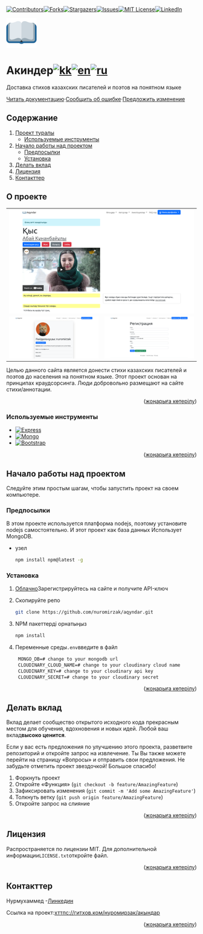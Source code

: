 <div id="top"></div>
<!--
*** Thanks for checking out the Best-README-Template. If you have a suggestion
*** that would make this better, please fork the repo and create a pull request
*** or simply open an issue with the tag "enhancement".
*** Don't forget to give the project a star!
*** Thanks again! Now go create something AMAZING! :D
-->

<!-- https://github.com/othneildrew -->

<!-- PROJECT SHIELDS -->

<!--
*** I'm using markdown "reference style" links for readability.
*** Reference links are enclosed in brackets [ ] instead of parentheses ( ).
*** See the bottom of this document for the declaration of the reference variables
*** for contributors-url, forks-url, etc. This is an optional, concise syntax you may use.
*** https://www.markdownguide.org/basic-syntax/#reference-style-links
-->

[![Contributors][contributors-shield]][contributors-url][![Forks][forks-shield]][forks-url][![Stargazers][stars-shield]][stars-url][![Issues][issues-shield]][issues-url][![MIT License][license-shield]][license-url][![LinkedIn][linkedin-shield]][linkedin-url]

<!-- PROJECT LOGO -->

<a href="https://github.com/nuromirzak/aqyndar">
    <img src="./public/icons/android-chrome-192x192.png" alt="Logo" width="80" height="80">
  </a>

# Акиндер[![kk](https://img.shields.io/badge/lang-kk-blue.svg)](./README.md)[![en](https://img.shields.io/badge/lang-en-yellow.svg)](./README.en.md)[![ru](https://img.shields.io/badge/lang-ru-red.svg)](./README.ru.md)

Доставка стихов казахских писателей и поэтов на понятном языке

[Читать документацию](https://github.com/nuromirzak/aqyndar)·[Сообщить об ошибке](https://github.com/nuromirzak/aqyndar/issues)·[Предложить изменение](https://github.com/nuromirzak/aqyndar/issues)

<!-- TABLE OF CONTENTS -->

## Содержание

1.  [Проект туралы](#жоба-туралы)
    -   [Используемые инструменты](#қолданылған-құралдар)
2.  [Начало работы над проектом](#проектке-кірісу)
    -   [Предпосылки](#алғышарттар)
    -   [Установка](#орнату)
3.  [Делать вклад](#үлес-қосу)
4.  [Лицензия](#лицензия)
5.  [Контакттер](#контакттер)

<!-- ABOUT THE PROJECT -->

## О проекте

<table>
  <tr>
    <td valign="top" colspan="2"><img src="./public/images/screenshot_1.png"/></td>
  </tr>
  <tr>
    <td valign="top"><img src="./public/images/screenshot_2.png"/></td>
    <td valign="top"><img src="./public/images/screenshot_3.png"/></td>
  </tr>
</table>

Целью данного сайта является донести стихи казахских писателей и поэтов до населения на понятном языке. Этот
проект основан на принципах краудсорсинга. Люди добровольно размещают на сайте стихи/аннотации.

<p align="right">(<a href="#top">жоңарыға көтерілу</a>)</p>

### Используемые инструменты

-   [![Express][Express.js]][Express-url]
-   [![Mongo][MongoDB]][Mongo-url]
-   [![Bootstrap][Bootstrap.com]][Bootstrap-url]

<p align="right">(<a href="#top">жоңарыға көтерілу</a>)</p>

<!-- GETTING STARTED -->

## Начало работы над проектом

Следуйте этим простым шагам, чтобы запустить проект на своем компьютере.

### Предпосылки

В этом проекте используется платформа nodejs, поэтому установите nodejs самостоятельно. И этот проект как база данных
Использует MongoDB.

-   узел

    ```sh
    npm install npm@latest -g
    ```

### Установка

1.  [Облачно](https://cloudinary.com/)Зарегистрируйтесь на сайте и получите API-ключ

2.  Скопируйте репо

    ```sh
    git clone https://github.com/nuromirzak/aqyndar.git
    ```

3.  NPM пакеттерді орнатыңыз

    ```sh
    npm install
    ```

4.  Переменные среды`.env`введите в файл

    ```dotenv
     MONGO_DB=# change to your mongodb url
     CLOUDINARY_CLOUD_NAME=# change to your cloudinary cloud name
     CLOUDINARY_KEY=# change to your cloudinary api key
     CLOUDINARY_SECRET=# change to your cloudinary secret
    ```

<p align="right">(<a href="#top">жоңарыға көтерілу</a>)</p>

<!-- CONTRIBUTING -->

## Делать вклад

Вклад делает сообщество открытого исходного кода прекрасным местом для обучения, вдохновения и новых идей. Любой
ваш вклад**высоко ценится**.

Если у вас есть предложения по улучшению этого проекта, разветвите репозиторий и откройте запрос на извлечение. Ты
Вы также можете перейти на страницу «Вопросы» и отправить свои предложения. Не забудьте отметить проект звездочкой! Большое спасибо!

1.  Форкнуть проект
2.  Откройте «Функция» (`git checkout -b feature/AmazingFeature`)
3.  Зафиксировать изменения (`git commit -m 'Add some AmazingFeature'`)
4.  Толкнуть ветку (`git push origin feature/AmazingFeature`)
5.  Откройте запрос на слияние

<p align="right">(<a href="#top">жоңарыға көтерілу</a>)</p>

<!-- LICENSE -->

## Лицензия

Распространяется по лицензии MIT. Для дополнительной информации`LICENSE.txt`откройте файл.

<p align="right">(<a href="#top">жоңарыға көтерілу</a>)</p>

<!-- CONTACT -->

## Контакттер

Нурмухаммед -[Линкедин][linkedin-url]

Ссылка на проект:[хттпс://гитхов.ком/нуромирзак/акындар](https://github.com/nuromirzak/aqyndar)

<p align="right">(<a href="#top">жоңарыға көтерілу</a>)</p>

<!-- MARKDOWN LINKS & IMAGES -->

<!-- https://www.markdownguide.org/basic-syntax/#reference-style-links -->

[contributors-shield]: https://img.shields.io/github/contributors/nuromirzak/aqyndar.svg?style=for-the-badge

[contributors-url]: https://github.com/nuromirzak/aqyndar/graphs/contributors

[forks-shield]: https://img.shields.io/github/forks/nuromirzak/aqyndar.svg?style=for-the-badge

[forks-url]: https://github.com/nuromirzak/aqyndar/network/members

[stars-shield]: https://img.shields.io/github/stars/nuromirzak/aqyndar.svg?style=for-the-badge

[stars-url]: https://github.com/nuromirzak/aqyndar/stargazers

[issues-shield]: https://img.shields.io/github/issues/nuromirzak/aqyndar.svg?style=for-the-badge

[issues-url]: https://github.com/nuromirzak/aqyndar/issues

[license-shield]: https://img.shields.io/github/license/nuromirzak/aqyndar.svg?style=for-the-badge

[license-url]: https://github.com/nuromirzak/aqyndar/blob/master/LICENSE.txt

[linkedin-shield]: https://img.shields.io/badge/-LinkedIn-black.svg?style=for-the-badge&logo=linkedin&colorB=555

[linkedin-url]: https://linkedin.com/in/nurmukhammed

[Express.js]: https://img.shields.io/badge/Express.js-404D59?style=for-the-badge&logoColor=white&logo=express

[Express-url]: https://expressjs.com/

[MongoDB]: https://img.shields.io/badge/MongoDB-4EA94B?style=for-the-badge&logo=mongodb&logoColor=white

[Mongo-url]: https://www.mongodb.com/

[Bootstrap.com]: https://img.shields.io/badge/Bootstrap-563D7C?style=for-the-badge&logo=bootstrap&logoColor=white

[Bootstrap-url]: https://getbootstrap.com
